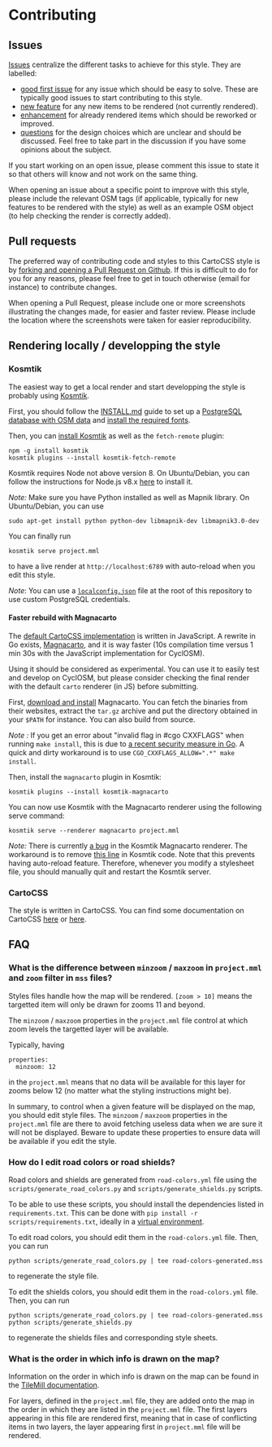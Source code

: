 Contributing
============

## Issues

[Issues](https://github.com/Phyks/cyclosm-cartocss-style/issues) centralize
the different tasks to achieve for this style. They are labelled:

* [good first
    issue](https://github.com/Phyks/cyclosm-cartocss-style/issues?q=is%3Aissue+is%3Aopen+label%3A%22good+first+issue%22)
    for any issue which should be easy to solve. These are typically good
    issues to start contributing to this style.
* [new
    feature](https://github.com/Phyks/cyclosm-cartocss-style/issues?q=is%3Aissue+is%3Aopen+label%3A%22new+feature%22)
    for any new items to be rendered (not currently rendered).
* [enhancement](https://github.com/Phyks/cyclosm-cartocss-style/issues?q=is%3Aissue+is%3Aopen+label%3Aenhancement)
    for already rendered items which should be reworked or improved.
* [questions](https://github.com/Phyks/cyclosm-cartocss-style/issues?q=is%3Aissue+is%3Aopen+label%3Aquestion)
    for the design choices which are unclear and should be discussed. Feel free
    to take part in the discussion if you have some opinions about the
    subject.

If you start working on an open issue, please comment this issue to state it
so that others will know and not work on the same thing.

When opening an issue about a specific point to improve with this style,
please include the relevant OSM tags (if applicable, typically for new
features to be rendered with the style) as well as an example OSM object (to
help checking the render is correctly added).


## Pull requests

The preferred way of contributing code and styles to this CartoCSS style is by
[forking and opening a Pull Request on
Github](https://help.github.com/articles/fork-a-repo/). If this is difficult
to do for you for any reasons, please feel free to get in touch otherwise
(email for instance) to contribute changes.

When opening a Pull Request, please include one or more screenshots
illustrating the changes made, for easier and faster review. Please include
the location where the screenshots were taken for easier reproducibility.


## Rendering locally / developping the style

### Kosmtik

The easiest way to get a local render and start developping the style is
probably using [Kosmtik](https://github.com/kosmtik/kosmtik).

First, you should follow the [INSTALL.md](INSTALL.md) guide to set up a
[PostgreSQL database with OSM
data](https://github.com/Phyks/cyclosm-cartocss-style/blob/master/INSTALL.md#openstreetmap-data)
and [install the required
fonts](https://github.com/Phyks/cyclosm-cartocss-style/blob/master/INSTALL.md#fonts).

Then, you can [install Kosmtik](https://github.com/kosmtik/kosmtik#install-or-update) as well as the `fetch-remote` plugin:

```
npm -g install kosmtik
kosmtik plugins --install kosmtik-fetch-remote
```

Kosmtik requires Node not above version 8. On Ubuntu/Debian, you can follow
the instructions for Node.js v8.x
[here](https://github.com/nodesource/distributions#debinstall) to install it.

_Note:_ Make sure you have Python installed as well as Mapnik library. On
Ubuntu/Debian, you can use

```
sudo apt-get install python python-dev libmapnik-dev libmapnik3.0-dev
```

You can finally run

```
kosmtik serve project.mml
```

to have a live render at `http://localhost:6789` with auto-reload when you
edit this style.

_Note_: You can use a
[`localconfig.json`](https://github.com/Phyks/cyclosm-cartocss-style/blob/master/INSTALL.md#kosmtik)
file at the root of this repository to use custom PostgreSQL credentials.

#### Faster rebuild with Magnacarto

The [default CartoCSS implementation](https://github.com/mapbox/carto) is
written in JavaScript. A rewrite in Go exists,
[Magnacarto](https://github.com/omniscale/magnacarto), and it is way faster
(10s compilation time versus 1 min 30s with the JavaScript implementation for
CyclOSM).

Using it should be considered as experimental. You can use it to easily test
and develop on CyclOSM, but please consider checking the final render with the
default `carto` renderer (in JS) before submitting.

First, [download and
install](https://github.com/omniscale/magnacarto#installation) Magnacarto. You
can fetch the binaries from their websites, extract the `tar.gz` archive and
put the directory obtained in your `$PATH` for instance. You can also build
from source.

_Note :_ If you get an error about "invalid flag in #cgo CXXFLAGS" when
running `make install`, this is due to [a recent security measure in
Go](https://github.com/golang/go/wiki/InvalidFlag). A quick and dirty
workaround is to use `CGO_CXXFLAGS_ALLOW=".*" make install`.

Then, install the `magnacarto` plugin in Kosmtik:

```
kosmtik plugins --install kosmtik-magnacarto
```

You can now use Kosmtik with the Magnacarto renderer using the following serve
command:

```
kosmtik serve --renderer magnacarto project.mml
```

_Note:_ There is currently [a
bug](https://github.com/kosmtik/kosmtik/issues/296) in the Kosmtik Magnacarto
renderer. The workaround is to remove [this
line](https://github.com/kosmtik/kosmtik/blob/master/src/back/ProjectServer.js#L32)
in Kosmtik code. Note that this prevents having auto-reload feature.
Therefore, whenever you modify a stylesheet file, you should manually quit and
restart the Kosmtik server.


### CartoCSS

The style is written in CartoCSS. You can find some documentation on CartoCSS
[here](https://cartocss.readthedocs.io/en/latest/) or
[here](https://tilemill-project.github.io/tilemill/docs/manual/carto/).


## FAQ

### What is the difference between `minzoom` / `maxzoom` in `project.mml` and `zoom` filter in `mss` files?

Styles files handle how the map will be rendered. `[zoom > 10]` means the
targetted item will only be drawn for zooms 11 and beyond.

The `minzoom` / `maxzoom` properties in the `project.mml` file control at
which zoom levels the targetted layer will be available.

Typically, having

```
properties:
  minzoom: 12
```

in the `project.mml` means that no data will be available for this layer for
zooms below 12 (no matter what the styling instructions might be).

In summary, to control when a given feature will be displayed on the map, you
should edit style files. The `minzoom` / `maxzoom` properties in the
`project.mml` file are there to avoid fetching useless data when we are sure
it will not be displayed. Beware to update these properties to ensure data
will be available if you edit the style.

### How do I edit road colors or road shields?

Road colors and shields are generated from `road-colors.yml` file using the
`scripts/generate_road_colors.py` and `scripts/generate_shields.py` scripts.

To be able to use these scripts, you should install the dependencies listed in
`requirements.txt`. This can be done with `pip install -r
scripts/requirements.txt`, ideally in a [virtual
environment](https://docs.python-guide.org/dev/virtualenvs/).

To edit road colors, you should edit them in the `road-colors.yml` file. Then,
you can run

```
python scripts/generate_road_colors.py | tee road-colors-generated.mss
```

to regenerate the style file.


To edit the shields colors, you should edit them in the `road-colors.yml`
file. Then, you can run

```
python scripts/generate_road_colors.py | tee road-colors-generated.mss
python scripts/generate_shields.py
```

to regenerate the shields files and corresponding style sheets.

### What is the order in which info is drawn on the map?

Information on the order in which info is drawn on the map can be found in the
[TileMill documentation](https://tilemill-project.github.io/tilemill/docs/guides/symbol-drawing-order/).

For layers, defined in the `project.mml` file, they are added onto the map in
the order in which they are listed in the `project.mml` file. The first layers
appearing in this file are rendered first, meaning that in case of conflicting
items in two layers, the layer appearing first in `project.mml` file will be
rendered.
